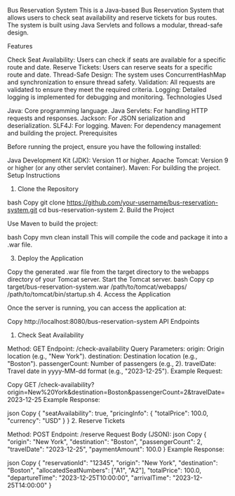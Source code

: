 Bus Reservation System
This is a Java-based Bus Reservation System that allows users to check seat availability and reserve tickets for bus routes. The system is built using Java Servlets and follows a modular, thread-safe design.

Features

Check Seat Availability: Users can check if seats are available for a specific route and date.
Reserve Tickets: Users can reserve seats for a specific route and date.
Thread-Safe Design: The system uses ConcurrentHashMap and synchronization to ensure thread safety.
Validation: All requests are validated to ensure they meet the required criteria.
Logging: Detailed logging is implemented for debugging and monitoring.
Technologies Used

Java: Core programming language.
Java Servlets: For handling HTTP requests and responses.
Jackson: For JSON serialization and deserialization.
SLF4J: For logging.
Maven: For dependency management and building the project.
Prerequisites

Before running the project, ensure you have the following installed:

Java Development Kit (JDK): Version 11 or higher.
Apache Tomcat: Version 9 or higher (or any other servlet container).
Maven: For building the project.
Setup Instructions

1. Clone the Repository

bash
Copy
git clone https://github.com/your-username/bus-reservation-system.git
cd bus-reservation-system
2. Build the Project

Use Maven to build the project:

bash
Copy
mvn clean install
This will compile the code and package it into a .war file.

3. Deploy the Application

Copy the generated .war file from the target directory to the webapps directory of your Tomcat server.
Start the Tomcat server.
bash
Copy
cp target/bus-reservation-system.war /path/to/tomcat/webapps/
/path/to/tomcat/bin/startup.sh
4. Access the Application

Once the server is running, you can access the application at:

Copy
http://localhost:8080/bus-reservation-system
API Endpoints

1. Check Seat Availability

Method: GET
Endpoint: /check-availability
Query Parameters:
origin: Origin location (e.g., "New York").
destination: Destination location (e.g., "Boston").
passengerCount: Number of passengers (e.g., 2).
travelDate: Travel date in yyyy-MM-dd format (e.g., "2023-12-25").
Example Request:

Copy
GET /check-availability?origin=New%20York&destination=Boston&passengerCount=2&travelDate=2023-12-25
Example Response:

json
Copy
{
    "seatAvailability": true,
    "pricingInfo": {
        "totalPrice": 100.0,
        "currency": "USD"
    }
}
2. Reserve Tickets

Method: POST
Endpoint: /reserve
Request Body (JSON):
json
Copy
{
    "origin": "New York",
    "destination": "Boston",
    "passengerCount": 2,
    "travelDate": "2023-12-25",
    "paymentAmount": 100.0
}
Example Response:

json
Copy
{
    "reservationId": "12345",
    "origin": "New York",
    "destination": "Boston",
    "allocatedSeatNumbers": ["A1", "A2"],
    "totalPrice": 100.0,
    "departureTime": "2023-12-25T10:00:00",
    "arrivalTime": "2023-12-25T14:00:00"
}
